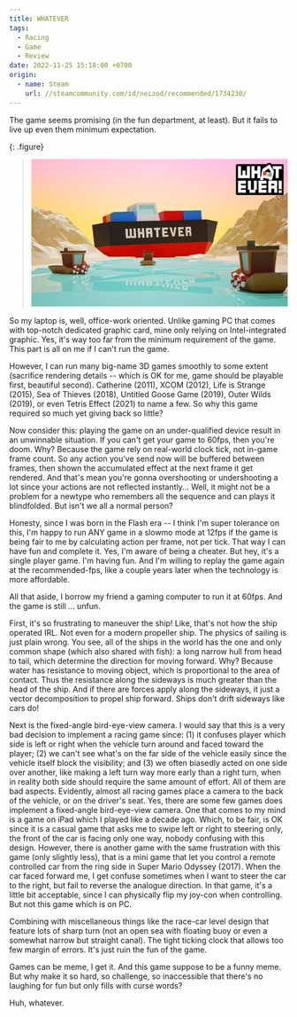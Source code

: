 ```yaml
---
title: WHATEVER
tags:
  - Racing
  - Game
  - Review
date: 2022-11-25 15:18:00 +0700
origin:
  - name: Steam
    url: //steamcommunity.com/id/neizod/recommended/1734230/
---
```


The game seems promising (in the fun department, at least). But it fails to live up even them minimum expectation.

{: .figure}
> ![](/images/game/cover/whatever.jpg)

So my laptop is, well, office-work oriented. Unlike gaming PC that comes with top-notch dedicated graphic card, mine only relying on Intel-integrated graphic. Yes, it's way too far from the minimum requirement of the game. This part is all on me if I can't run the game.

However, I can run many big-name 3D games smoothly to some extent (sacrifice rendering details -- which is OK for me, game should be playable first, beautiful second). Catherine (2011), XCOM (2012), Life is Strange (2015), Sea of Thieves (2018), Untitled Goose Game (2019), Outer Wilds (2019), or even Tetris Effect (2021) to name a few. So why this game required so much yet giving back so little?

Now consider this: playing the game on an under-qualified device result in an unwinnable situation. If you can't get your game to 60fps, then you're doom. Why? Because the game rely on real-world clock tick, not in-game frame count. So any action you've send now will be buffered between frames, then shown the accumulated effect at the next frame it get rendered. And that's mean you're gonna overshooting or undershooting a lot since your actions are not reflected instantly... Well, it might not be a problem for a newtype who remembers all the sequence and can plays it blindfolded. But isn't we all a normal person?

Honesty, since I was born in the Flash era -- I think I'm super tolerance on this, I'm happy to run ANY game in a slowmo mode at 12fps if the game is being fair to me by calculating action per frame, not per tick. That way I can have fun and complete it. Yes, I'm aware of being a cheater. But hey, it's a single player game. I'm having fun. And I'm willing to replay the game again at the recommended-fps, like a couple years later when the technology is more affordable.

All that aside, I borrow my friend a gaming computer to run it at 60fps. And the game is still ... unfun.

First, it's so frustrating to maneuver the ship! Like, that's not how the ship operated IRL. Not even for a modern propeller ship. The physics of sailing is just plain wrong. You see, all of the ships in the world has the one and only common shape (which also shared with fish): a long narrow hull from head to tail, which determine the direction for moving forward. Why? Because water has resistance to moving object, which is proportional to the area of contact. Thus the resistance along the sideways is much greater than the head of the ship. And if there are forces apply along the sideways, it just a vector decomposition to propel ship forward. Ships don't drift sideways like cars do!

Next is the fixed-angle bird-eye-view camera. I would say that this is a very bad decision to implement a racing game since: (1) it confuses player which side is left or right when the vehicle turn around and faced toward the player; (2) we can't see what's on the far side of the vehicle easily since the vehicle itself block the visibility; and (3) we often biasedly acted on one side over another, like making a left turn way more early than a right turn, when in reality both side should require the same amount of effort. All of them are bad aspects. Evidently, almost all racing games place a camera to the back of the vehicle, or on the driver's seat. Yes, there are some few games does implement a fixed-angle bird-eye-view camera. One that comes to my mind is a game on iPad which I played like a decade ago. Which, to be fair, is OK since it is a casual game that asks me to swipe left or right to steering only, the front of the car is facing only one way, nobody confusing with this design. However, there is another game with the same frustration with this game (only slightly less), that is a mini game that let you control a remote controlled car from the ring side in Super Mario Odyssey (2017). When the car faced forward me, I get confuse sometimes when I want to steer the car to the right, but fail to reverse the analogue direction. In that game, it's a little bit acceptable, since I can physically flip my joy-con when controlling. But not this game which is on PC.

Combining with miscellaneous things like the race-car level design that feature lots of sharp turn (not an open sea with floating buoy or even a somewhat narrow but straight canal). The tight ticking clock that allows too few margin of errors. It's just ruin the fun of the game.

Games can be meme, I get it. And this game suppose to be a funny meme. But why make it so hard, so challenge, so inaccessible that there's no laughing for fun but only fills with curse words?

Huh, whatever.